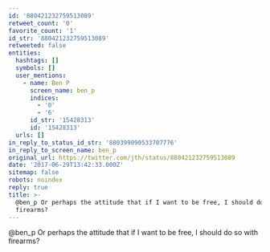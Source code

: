 ```yaml
---
id: '880421232759513089'
retweet_count: '0'
favorite_count: '1'
id_str: '880421232759513089'
retweeted: false
entities:
  hashtags: []
  symbols: []
  user_mentions:
    - name: Ben P
      screen_name: ben_p
      indices:
        - '0'
        - '6'
      id_str: '15428313'
      id: '15428313'
  urls: []
in_reply_to_status_id_str: '880399090533707776'
in_reply_to_screen_name: ben_p
original_url: https://twitter.com/jth/status/880421232759513089
date: '2017-06-29T13:42:33.000Z'
sitemap: false
robots: noindex
reply: true
title: >-
  @ben_p Or perhaps the attitude that if I want to be free, I should do so with
  firearms?
---
```


@ben_p Or perhaps the attitude that if I want to be free, I should do so with firearms?
